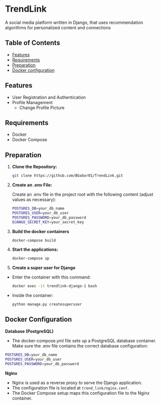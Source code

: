 # TrendLink
A social media platform written in Django, that uses recommendation algorithms for personalized content and connections

## Table of Contents
- [Features](#features)
- [Requirements](#requirements)
- [Preparation](#preparation)
- [Docker configuration](#docker-configuration)


## Features

- User Registration and Authentication
- Profile Management
  - Change Profile Picture

## Requirements

- Docker
- Docker Compose

## Preparation

1. **Clone the Repository:**

   ```bash
   git clone https://github.com/BGabor01/TrendLink.git 
   ```

2. **Create an .env File:**

    Create an .env file in the project root with the following content (adjust values as necessary):
    ```bash
    POSTGRES_DB=your_db_name
    POSTGRES_USER=your_db_user
    POSTGRES_PASSWORD=your_db_password
    DJANGO_SECRET_KEY=your_secret_key
    ```

3. **Build the docker containers**
    ```bash
    docker-compose build
    ```

4. **Start the applications:**
    ```bash
    docker-compose up
    ```

5. **Create a super user for Django**
- Enter the container with this command:
    ```bash
    docker exec -it trendlink-django-1 bash
    ```
- Inside the container:
    ```bash
    python manage.py createsuperuser
    ```

## Docker Configuration
**Database (PostgreSQL)**
- The docker-compose.yml file sets up a PostgreSQL database container. Make sure the .env file contains the correct database configuration:

```bash
POSTGRES_DB=your_db_name
POSTGRES_USER=your_db_user
POSTGRES_PASSWORD=your_db_password
```

**Nginx**
- Nginx is used as a reverse proxy to serve the Django application.
- The configuration file is located at ```trend_link/nginx.conf```.
- The Docker Compose setup maps this configuration file to the Nginx container.